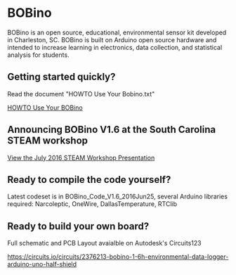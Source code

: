BOBino
======

BOBino is an open source, educational, environmental sensor kit developed in Charleston, SC.  BOBino is built on Arduino open source hardware and intended to increase learning in electronics, data collection, and statistical analysis for students.

## Getting started quickly? 

Read the document "HOWTO Use Your Bobino.txt"

[HOWTO Use Your BOBino](https://github.com/ntbrock/bobino/blob/master/Documentation/HOWTO_Use_Your_Bobino.txt?raw=true)

## Announcing BOBino V1.6 at the South Carolina STEAM workshop

[View the July 2016 STEAM Workshop Presentation](https://github.com/ntbrock/bobino/blob/master/Documentation/BOBino%20STEAM%20Public%202016Jul.pptx?raw=true)

## Ready to compile the code yourself?

Latest codeset is in BOBino_Code_V1.6_2016Jun25, several Arduino libraries required: Narcoleptic, OneWire, DallasTemperature, RTClib

## Ready to build your own board?

Full schematic and PCB Layout avaialble on Autodesk's Circuits123

https://circuits.io/circuits/2376213-bobino-1-6h-environmental-data-logger-arduino-uno-half-shield


